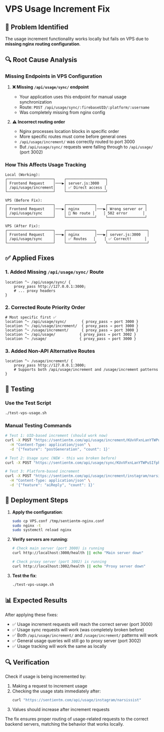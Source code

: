 # VPS Usage Increment Fix

## 🐛 Problem Identified

The usage increment functionality works locally but fails on VPS due to **missing nginx routing configuration**.

## 🔍 Root Cause Analysis

### Missing Endpoints in VPS Configuration

1. **❌ Missing `/api/usage/sync/` endpoint**
   - Your application uses this endpoint for manual usage synchronization
   - Route: `POST /api/usage/sync/:firebaseUID/:platform/:username`
   - Was completely missing from nginx config

2. **⚠️ Incorrect routing order**
   - Nginx processes location blocks in specific order
   - More specific routes must come before general ones
   - `/api/usage/increment/` was correctly routed to port 3000
   - But `/api/usage/sync/` requests were falling through to `/api/usage/` (port 3002)

### How This Affects Usage Tracking

```
Local (Working):
┌─────────────────────┐    ┌──────────────────┐
│ Frontend Request    │───▶│ server.js:3000   │
│ /api/usage/increment│    │ ✅ Direct access │
└─────────────────────┘    └──────────────────┘

VPS (Before Fix):
┌─────────────────────┐    ┌─────────────┐    ┌─────────────────┐
│ Frontend Request    │───▶│ nginx       │───▶│ Wrong server or │
│ /api/usage/sync     │    │ 🚫 No route │    │ 502 error       │
└─────────────────────┘    └─────────────┘    └─────────────────┘

VPS (After Fix):
┌─────────────────────┐    ┌─────────────┐    ┌──────────────────┐
│ Frontend Request    │───▶│ nginx       │───▶│ server.js:3000   │
│ /api/usage/sync     │    │ ✅ Routes   │    │ ✅ Correct!      │
└─────────────────────┘    └─────────────┘    └──────────────────┘
```

## ✅ Applied Fixes

### 1. Added Missing `/api/usage/sync/` Route
```nginx
location ^~ /api/usage/sync/ {
    proxy_pass http://127.0.0.1:3000;
    # ... proxy headers
}
```

### 2. Corrected Route Priority Order
```nginx
# Most specific first ✅
location ^~ /api/usage/sync/       { proxy_pass → port 3000 }
location ^~ /api/usage/increment/  { proxy_pass → port 3000 }
location ^~ /usage/increment/      { proxy_pass → port 3000 }
location ^~ /api/usage/           { proxy_pass → port 3002 }
location ^~ /usage/               { proxy_pass → port 3000 }
```

### 3. Added Non-API Alternative Routes
```nginx
location ^~ /usage/increment/ {
    proxy_pass http://127.0.0.1:3000;
    # Supports both /api/usage/increment and /usage/increment patterns
}
```

## 🧪 Testing

### Use the Test Script
```bash
./test-vps-usage.sh
```

### Manual Testing Commands
```bash
# Test 1: UID-based increment (should work now)
curl -X POST "https://sentientm.com/api/usage/increment/KUvVFxnLanYTWPuSIfphby5hxJQ2" \
  -H "Content-Type: application/json" \
  -d '{"feature": "postGeneration", "count": 1}'

# Test 2: Usage sync (NEW - this was broken before)
curl -X POST "https://sentientm.com/api/usage/sync/KUvVFxnLanYTWPuSIfphby5hxJQ2/instagram/narsissist"

# Test 3: Platform-based increment
curl -X POST "https://sentientm.com/api/usage/increment/instagram/narsissist" \
  -H "Content-Type: application/json" \
  -d '{"feature": "aiReply", "count": 1}'
```

## 🚀 Deployment Steps

1. **Apply the configuration**:
   ```bash
   sudo cp VPS.conf /tmp/sentientm-nginx.conf
   sudo nginx -t
   sudo systemctl reload nginx
   ```

2. **Verify servers are running**:
   ```bash
   # Check main server (port 3000) is running
   curl http://localhost:3000/health || echo "Main server down"
   
   # Check proxy server (port 3002) is running  
   curl http://localhost:3002/health || echo "Proxy server down"
   ```

3. **Test the fix**:
   ```bash
   ./test-vps-usage.sh
   ```

## 📊 Expected Results

After applying these fixes:

- ✅ Usage increment requests will reach the correct server (port 3000)
- ✅ Usage sync requests will work (was completely broken before)  
- ✅ Both `/api/usage/increment/` and `/usage/increment/` patterns will work
- ✅ General usage queries will still go to proxy server (port 3002)
- ✅ Usage tracking will work the same as locally

## 🔍 Verification

Check if usage is being incremented by:

1. Making a request to increment usage
2. Checking the usage stats immediately after:
   ```bash
   curl "https://sentientm.com/api/usage/instagram/narsissist"
   ```
3. Values should increase after increment requests

The fix ensures proper routing of usage-related requests to the correct backend servers, matching the behavior that works locally.
